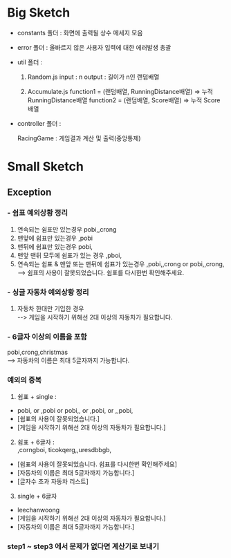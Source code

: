 # Big Sketch

- constants 폴더 : 화면에 출력될 상수 메세지 모음

- error 폴더 : 올바르지 않은 사용자 입력에 대한 에러발생 총괄

- util 폴더 : 

  1. Random.js
    input : n
    output : 길이가 n인 랜덤배열

  2. Accumulate.js
    function1 = (랜덤배열, RunningDistance배열) => 누적 RunningDistance배열 
    function2 = (랜덤배열, Score배열) => 누적 Score배열

- controller 폴더 :
  
  RacingGame : 게임결과 계산 및 출력(중앙통제)

# Small Sketch

## Exception 


### - 쉼표 예외상황 정리
  1. 연속되는 쉼표만 있는경우 pobi,,crong   
  2. 맨앞에 쉼표만 있는경우 ,pobi
  3. 맨뒤에 쉼표만 있는경우 pobi,
  4. 맨앞 맨뒤 모두에 쉼표가 있는 경우 ,pboi,
  5. 연속되는 쉼표 & 맨앞 또는 맨뒤에 쉼표가 있는경우 ,pobi,,crong or pobi,,crong,
--> 쉼표의 사용이 잘못되었습니다. 쉼표를 다시한번 확인해주세요.


### - 싱글 자동차 예외상황 정리
  1. 자동차 한대만 기입한 경우        
--> 게임을 시작하기 위해선 2대 이상의 자동차가 필요합니다.

      
### - 6글자 이상의 이름을 포함 
  pobi,crong,christmas       
--> 자동차의 이름은 최대 5글자까지 가능합니다.

### 예외의 중복
  1. 쉼표 + single :           
  - pobi, or ,pobi or pobi,, or ,pobi, or ,,pobi,       
  - [쉼표의 사용이 잘못되었습니다.]   
  - [게임을 시작하기 위해선 2대 이상의 자동차가 필요합니다.]

  2. 쉼표 + 6글자 :       
  ,corngboi, ticokqerg,,uresdbbgb,        
  - [쉼표의 사용이 잘못되었습니다. 쉼표를 다시한번 확인해주세요]    
  - [자동차의 이름은 최대 5글자까지 가능합니다.]     
  - [글자수 초과 자동차 리스트]       

  3. single + 6글자    
  - leechanwoong          
  - [게임을 시작하기 위해선 2대 이상의 자동차가 필요합니다.]    
  - [자동차의 이름은 최대 5글자까지 가능합니다.]  


### step1 ~ step3 에서 문제가 없다면 계산기로 보내기
